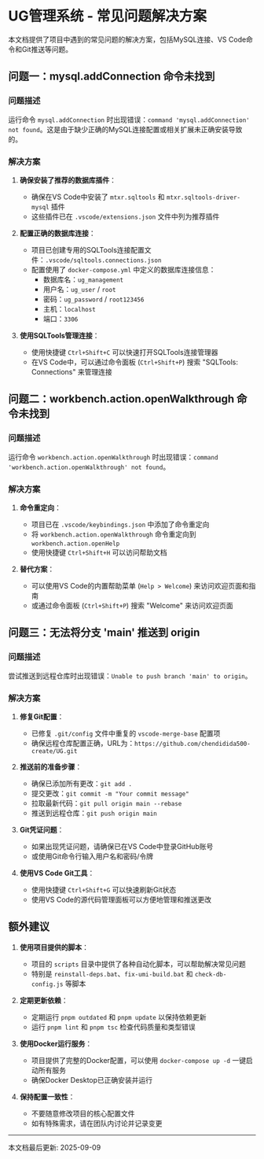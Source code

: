 # UG管理系统 - 常见问题解决方案

本文档提供了项目中遇到的常见问题的解决方案，包括MySQL连接、VS Code命令和Git推送等问题。

## 问题一：mysql.addConnection 命令未找到

### 问题描述
运行命令 `mysql.addConnection` 时出现错误：`command 'mysql.addConnection' not found`。这是由于缺少正确的MySQL连接配置或相关扩展未正确安装导致的。

### 解决方案

1. **确保安装了推荐的数据库插件**：
   - 确保在VS Code中安装了 `mtxr.sqltools` 和 `mtxr.sqltools-driver-mysql` 插件
   - 这些插件已在 `.vscode/extensions.json` 文件中列为推荐插件

2. **配置正确的数据库连接**：
   - 项目已创建专用的SQLTools连接配置文件：`.vscode/sqltools.connections.json`
   - 配置使用了 `docker-compose.yml` 中定义的数据库连接信息：
     - 数据库名：`ug_management`
     - 用户名：`ug_user` / `root`
     - 密码：`ug_password` / `root123456`
     - 主机：`localhost`
     - 端口：`3306`

3. **使用SQLTools管理连接**：
   - 使用快捷键 `Ctrl+Shift+C` 可以快速打开SQLTools连接管理器
   - 在VS Code中，可以通过命令面板 (`Ctrl+Shift+P`) 搜索 "SQLTools: Connections" 来管理连接

## 问题二：workbench.action.openWalkthrough 命令未找到

### 问题描述
运行命令 `workbench.action.openWalkthrough` 时出现错误：`command 'workbench.action.openWalkthrough' not found`。

### 解决方案

1. **命令重定向**：
   - 项目已在 `.vscode/keybindings.json` 中添加了命令重定向
   - 将 `workbench.action.openWalkthrough` 命令重定向到 `workbench.action.openHelp`
   - 使用快捷键 `Ctrl+Shift+H` 可以访问帮助文档

2. **替代方案**：
   - 可以使用VS Code的内置帮助菜单 (`Help > Welcome`) 来访问欢迎页面和指南
   - 或通过命令面板 (`Ctrl+Shift+P`) 搜索 "Welcome" 来访问欢迎页面

## 问题三：无法将分支 'main' 推送到 origin

### 问题描述
尝试推送到远程仓库时出现错误：`Unable to push branch 'main' to origin`。

### 解决方案

1. **修复Git配置**：
   - 已修复 `.git/config` 文件中重复的 `vscode-merge-base` 配置项
   - 确保远程仓库配置正确，URL为：`https://github.com/chendidida500-create/UG.git`

2. **推送前的准备步骤**：
   - 确保已添加所有更改：`git add .`
   - 提交更改：`git commit -m "Your commit message"`
   - 拉取最新代码：`git pull origin main --rebase`
   - 推送到远程仓库：`git push origin main`

3. **Git凭证问题**：
   - 如果出现凭证问题，请确保已在VS Code中登录GitHub账号
   - 或使用Git命令行输入用户名和密码/令牌

4. **使用VS Code Git工具**：
   - 使用快捷键 `Ctrl+Shift+G` 可以快速刷新Git状态
   - 使用VS Code的源代码管理面板可以方便地管理和推送更改

## 额外建议

1. **使用项目提供的脚本**：
   - 项目的 `scripts` 目录中提供了各种自动化脚本，可以帮助解决常见问题
   - 特别是 `reinstall-deps.bat`、`fix-umi-build.bat` 和 `check-db-config.js` 等脚本

2. **定期更新依赖**：
   - 定期运行 `pnpm outdated` 和 `pnpm update` 以保持依赖更新
   - 运行 `pnpm lint` 和 `pnpm tsc` 检查代码质量和类型错误

3. **使用Docker运行服务**：
   - 项目提供了完整的Docker配置，可以使用 `docker-compose up -d` 一键启动所有服务
   - 确保Docker Desktop已正确安装并运行

4. **保持配置一致性**：
   - 不要随意修改项目的核心配置文件
   - 如有特殊需求，请在团队内讨论并记录变更

---

本文档最后更新: 2025-09-09